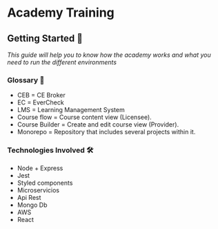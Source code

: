 # Academy Training

## Getting Started 🚀

_This guide will help you to know how the academy works and what you need to run the different environments_

### Glossary 📓

* CEB = CE Broker
* EC = EverCheck
* LMS = Learning Management System
* Course flow = Course content view (Licensee).
* Course Builder = Create and edit course view (Provider).
* Monorepo = Repository that includes several projects within it.

### Technologies Involved 🛠️

* Node + Express
* Jest
* Styled components
* Microservicios
* Api Rest
* Mongo Db
* AWS
* React


